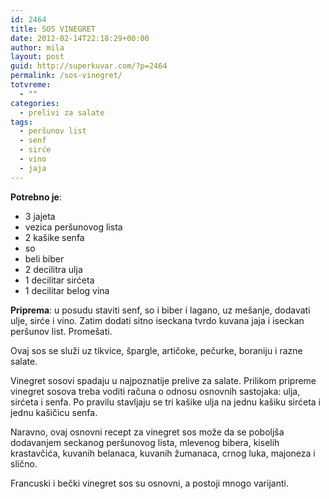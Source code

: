 ```yaml
---
id: 2464
title: SOS VINEGRET
date: 2012-02-14T22:18:29+00:00
author: mila
layout: post
guid: http://superkuvar.com/?p=2464
permalink: /sos-vinegret/
totvreme:
  - ""
categories:
  - prelivi za salate
tags:
  - peršunov list
  - senf
  - sirće
  - vino
  - jaja
---
```

**Potrebno je**:

  * 3 jajeta
  * vezica peršunovog lista
  * 2 kašike senfa
  * so
  * beli biber
  * 2 decilitra ulja
  * 1 decilitar sirćeta
  * 1 decilitar belog vina

**Priprema**: u posudu staviti senf, so i biber i lagano, uz mešanje, dodavati ulje, sirće i vino. Zatim dodati sitno iseckana tvrdo kuvana jaja i iseckan peršunov list. Promešati.

Ovaj sos se služi uz tikvice, špargle, artičoke, pečurke, boraniju i razne salate.

Vinegret sosovi spadaju u najpoznatije prelive za salate. Prilikom pripreme vinegret sosova treba voditi računa o odnosu osnovnih sastojaka: ulja, sirćeta i senfa. Po pravilu stavljaju se tri kašike ulja na jednu kašiku sirćeta i jednu kašičicu senfa.

Naravno, ovaj osnovni recept za vinegret sos može da se poboljša dodavanjem seckanog peršunovog lista, mlevenog bibera, kiselih krastavčića, kuvanih belanaca, kuvanih žumanaca, crnog luka, majoneza i slično.

Francuski i bečki vinegret sos su osnovni, a postoji mnogo varijanti.